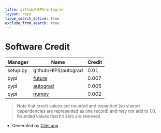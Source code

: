 ```yaml
---
title: github/HIPS/autograd
layout: repo
tipue_search_active: true
exclude_from_search: true
---
```

# Software Credit

|Manager|Name|Credit|
|-------|----|------|
|setup.py|github/HIPS/autograd|0.01|
|pypi|[future](https://python-future.org)|0.007|
|pypi|[autograd](https://github.com/HIPS/autograd)|0.005|
|pypi|[numpy](https://www.numpy.org)|0.002|


> Note that credit values are rounded and expanded (so shared dependencies are represented as one record) and may not add to 1.0. Rounded values that hit zero are removed.


- Generated by [CiteLang](https://github.com/vsoch/citelang)

